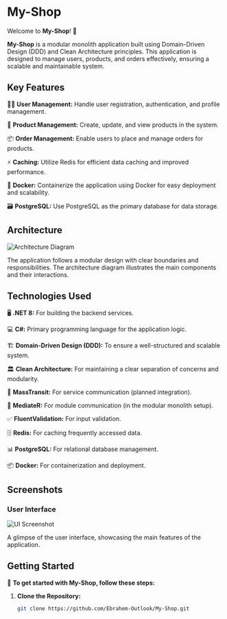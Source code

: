 # My-Shop

Welcome to **My-Shop**! 🎉

**My-Shop** is a modular monolith application built using Domain-Driven Design (DDD) and Clean Architecture principles. This application is designed to manage users, products, and orders effectively, ensuring a scalable and maintainable system.

## Key Features

🧑‍💻 **User Management:** Handle user registration, authentication, and profile management.

🛒 **Product Management:** Create, update, and view products in the system.

📦 **Order Management:** Enable users to place and manage orders for products.

⚡ **Caching:** Utilize Redis for efficient data caching and improved performance.

🐳 **Docker:** Containerize the application using Docker for easy deployment and scalability.

🗃️ **PostgreSQL:** Use PostgreSQL as the primary database for data storage.

## Architecture

![Architecture Diagram](https://example.com/path-to-architecture-diagram.png)

The application follows a modular design with clear boundaries and responsibilities. The architecture diagram illustrates the main components and their interactions.

## Technologies Used

🖥️ **.NET 8:** For building the backend services.

💻 **C#:** Primary programming language for the application logic.

🏗️ **Domain-Driven Design (DDD):** To ensure a well-structured and scalable system.

🏛️ **Clean Architecture:** For maintaining a clear separation of concerns and modularity.

🔗 **MassTransit:** For service communication (planned integration).

🔄 **MediateR:** For module communication (in the modular monolith setup).

✅ **FluentValidation:** For input validation.

🗄️ **Redis:** For caching frequently accessed data.

📊 **PostgreSQL:** For relational database management.

📦 **Docker:** For containerization and deployment.

## Screenshots

### User Interface

![UI Screenshot](https://example.com/path-to-ui-screenshot.png)

A glimpse of the user interface, showcasing the main features of the application.

## Getting Started

🚀 **To get started with My-Shop, follow these steps:**

1. **Clone the Repository:**

   ```bash
   git clone https://github.com/Ebrahem-Outlook/My-Shop.git
